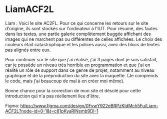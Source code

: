 # LiamACF2L
Liam : Voici le site AC2FL. Pour ce qui concerne les retours sur le site d'origine, ils sont stockés sur l'ordinateur à l'IUT. Pour résumé, des fautes dans les textes, une partie galerie complètement buggée affichant des images qui ne marchent pas ou différentes de celles affichées. Le choix des couleurs était catastrophique et les polices aussi, avec des blocs de textes pas alignés entre eux.

Pour continuer sur le site que j'ai réalisé, j'ai 3 pages dont je suis satisfait, car je possède un niveau très horrible en programmation et que j'ai en réalité un rôle de support dans ce genre de projet, notamment au niveau graphique et de la préproduction du site avec la maquette. (Je comprends le code, mais j'ai beaucoup de mal à en créer moi même).

Bonne chance pour la correction de mon site et désolé pour cette introduction qui n'a pas réellement lieu d'être.

Figma: https://www.figma.com/design/0FvwY922eBRPzKIdMch5Fu/Liam-ACF2L?node-id=0-1&t=c81pKyaRlNsmb9DI-1

